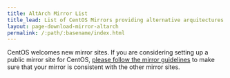 ```yaml
---
title: AltArch Mirror List
title_lead: List of CentOS Mirrors providing alternative arquitectures.
layout: page-download-mirror-altarch
permalink: /:path/:basename/index.html
---
```


CentOS welcomes new mirror sites.  If you are considering setting up a public
mirror site for CentOS, [please follow the mirror
guidelines](http://wiki.centos.org/HowTos/CreatePublicMirrors) to make sure
that your mirror is consistent with the other mirror sites.
